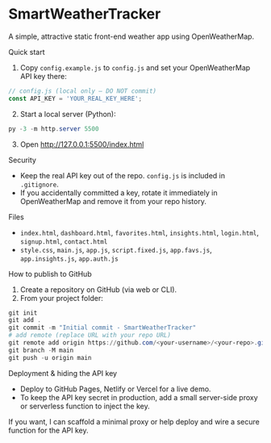 # SmartWeatherTracker

A simple, attractive static front-end weather app using OpenWeatherMap.

Quick start

1. Copy `config.example.js` to `config.js` and set your OpenWeatherMap API key there:

```javascript
// config.js (local only — DO NOT commit)
const API_KEY = 'YOUR_REAL_KEY_HERE';
```

2. Start a local server (Python):

```powershell
py -3 -m http.server 5500
```

3. Open http://127.0.0.1:5500/index.html

Security

- Keep the real API key out of the repo. `config.js` is included in `.gitignore`.
- If you accidentally committed a key, rotate it immediately in OpenWeatherMap and remove it from your repo history.

Files

- `index.html`, `dashboard.html`, `favorites.html`, `insights.html`, `login.html`, `signup.html`, `contact.html`
- `style.css`, `main.js`, `app.js`, `script.fixed.js`, `app.favs.js`, `app.insights.js`, `app.auth.js`

How to publish to GitHub

1. Create a repository on GitHub (via web or CLI).
2. From your project folder:

```powershell
git init
git add .
git commit -m "Initial commit - SmartWeatherTracker"
# add remote (replace URL with your repo URL)
git remote add origin https://github.com/<your-username>/<your-repo>.git
git branch -M main
git push -u origin main
```

Deployment & hiding the API key

- Deploy to GitHub Pages, Netlify or Vercel for a live demo.
- To keep the API key secret in production, add a small server-side proxy or serverless function to inject the key.

If you want, I can scaffold a minimal proxy or help deploy and wire a secure function for the API key.